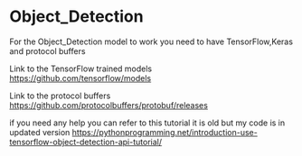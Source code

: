 # Object_Detection
For the Object_Detection model to work you need to have TensorFlow,Keras and protocol buffers

Link to the TensorFlow trained models
https://github.com/tensorflow/models

Link to the protocol buffers
https://github.com/protocolbuffers/protobuf/releases

if you need any help you can refer to this tutorial it is old but my code is in updated version
https://pythonprogramming.net/introduction-use-tensorflow-object-detection-api-tutorial/

